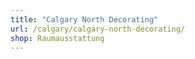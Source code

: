 ```yaml
---
title: "Calgary North Decorating"
url: /calgary/calgary-north-decorating/
shop: Raumausstattung
---
```

